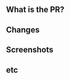 ## What is the PR?
<!-- 요약
- Resolve: #{이슈넘버} // 해결한 이슈
- Related: #{이슈넘버} // 연관된 이슈
- 참고: [요약](링크)    // 참고한 링크
-->

## Changes
<!-- 변경사항 -->

## Screenshots
<!-- 스크린샷 (Optional)
- 양식: <img src="" width=350 />
-->

## etc
<!-- 비고
- 트러블슈팅 공유, 고민 등을 서술
-->